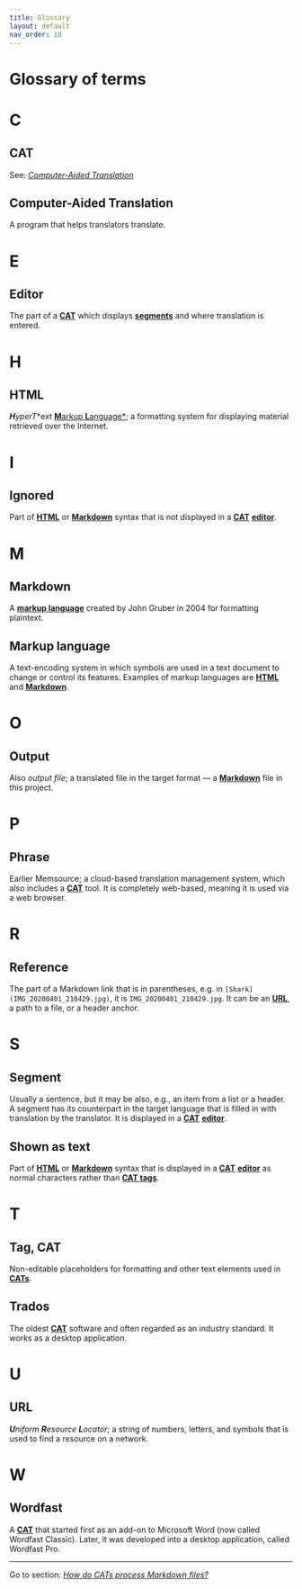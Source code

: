 ```yaml
---
title: Glossary
layout: default
nav_order: 10
---
```

# Glossary of terms

# C

## CAT

See: [*Computer-Aided Translation*](#computer-aided-translation)

## Computer-Aided Translation

A program that helps translators translate.

# E

## Editor

The part of a [**CAT**](#CAT) which displays [**segments**](#segment) and where translation is entered.

# H

## HTML

***H**yper**T**ext [**M**arkup **L**anguage*](#markup-language); a formatting system for displaying material retrieved over the Internet.

# I

## Ignored

Part of [**HTML**](#HTML) or [**Markdown**](#markdown) syntax that is not displayed in a [**CAT**](#CAT) [**editor**](#editor).

# M

## Markdown

A [**markup language**](#markup-language) created by John Gruber in 2004 for formatting plaintext.

## Markup language

A text-encoding system in which symbols are used in a text document to change or control its features. Examples of markup languages are [**HTML**](#HTML) and [**Markdown**](#markdown).

# O

## Output

Also *output file*; a translated file in the target format — a [**Markdown**](#markdown) file in this project.

# P

## Phrase

Earlier Memsource; a cloud-based translation management system, which also includes a [**CAT**](#CAT) tool. It is completely web-based, meaning it is used via a web browser.

# R

## Reference

The part of a Markdown link that is in parentheses, e.g. in `[Shark](IMG_20200401_210429.jpg)`, it is `IMG_20200401_210429.jpg`. It can be an [**URL**](#URL), a path to a file, or a header anchor.

# S

## Segment

Usually a sentence, but it may be also, e.g., an item from a list or a header. A segment has its counterpart in the target language that is filled in with translation by the translator. It is displayed in a [**CAT**](#CAT) [**editor**](#editor).

## Shown as text

Part of [**HTML**](#html)  or [**Markdown**](#markdown) syntax that is displayed in a [**CAT**](#CAT) [**editor**](#editor) as normal characters rather than [**CAT tags**](#tag).

# T

## Tag, CAT

Non-editable placeholders for formatting and other text elements used in [**CATs**](#CAT).

## Trados

The oldest [**CAT**](#cat) software and often regarded as an industry standard. It works as a desktop application.

# U

## URL

***U**niform **R**esource **L**ocator*; a string of numbers, letters, and symbols that is used to find a resource on a network.

# W

## Wordfast

A [**CAT**](#cat) that started first as an add-on to Microsoft Word (now called Wordfast Classic). Later, it was developed into a desktop application, called Wordfast Pro.

---

Go to section: [*How do CATs process Markdown files?*](index)